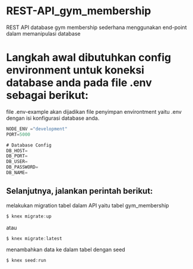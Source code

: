 # REST-API_gym_membership
REST API database gym membership sederhana menggunakan end-point dalam memanipulasi database

# Langkah awal dibutuhkan config environment untuk koneksi database anda pada file .env sebagai berikut:
file .env-example akan dijadikan file penyimpan environtment yaitu .env dengan isi konfigurasi database anda.

```js
NODE_ENV ="development"
PORT=5000

# Database Config
DB_HOST=
DB_PORT=
DB_USER=
DB_PASSWORD=
DB_NAME=
```

## Selanjutnya, jalankan perintah berikut:
melakukan migration tabel dalam API yaitu tabel gym_membership
```js
$ knex migrate:up
```
atau 
```js
$ knex migrate:latest
```

menambahkan data ke dalam tabel dengan seed
```js
$ knex seed:run
```
